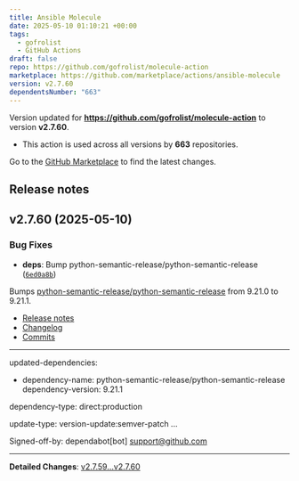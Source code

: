 ```yaml
---
title: Ansible Molecule
date: 2025-05-10 01:10:21 +00:00
tags:
  - gofrolist
  - GitHub Actions
draft: false
repo: https://github.com/gofrolist/molecule-action
marketplace: https://github.com/marketplace/actions/ansible-molecule
version: v2.7.60
dependentsNumber: "663"
---
```



Version updated for **https://github.com/gofrolist/molecule-action** to version **v2.7.60**.
- This action is used across all versions by **663** repositories.

Go to the [GitHub Marketplace](https://github.com/marketplace/actions/ansible-molecule) to find the latest changes.

## Release notes

## v2.7.60 (2025-05-10)

### Bug Fixes

- **deps**: Bump python-semantic-release/python-semantic-release ([`6ed0a8b`](https://github.com/gofrolist/molecule-action/commit/6ed0a8b38a9ccffa60ff8e06d4973d93c7196c0d))

Bumps [python-semantic-release/python-semantic-release](https://github.com/python-semantic-release/python-semantic-release) from 9.21.0 to 9.21.1.
- [Release notes](https://github.com/python-semantic-release/python-semantic-release/releases)
- [Changelog](https://github.com/python-semantic-release/python-semantic-release/blob/master/CHANGELOG.rst)
- [Commits](https://github.com/python-semantic-release/python-semantic-release/compare/v9.21.0...v9.21.1)

---
updated-dependencies:
- dependency-name: python-semantic-release/python-semantic-release dependency-version: 9.21.1

dependency-type: direct:production

update-type: version-update:semver-patch ...

Signed-off-by: dependabot[bot] <support@github.com>

---

**Detailed Changes**: [v2.7.59...v2.7.60](https://github.com/gofrolist/molecule-action/compare/v2.7.59...v2.7.60)

